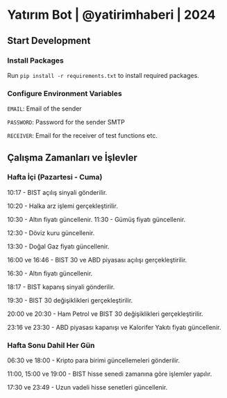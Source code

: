 # Yatırım Bot | @yatirimhaberi | 2024

## Start Development

### Install Packages
Run `pip install -r requirements.txt` to install required packages.

### Configure Environment Variables

`EMAIL`: Email of the sender

`PASSWORD`: Password for the sender SMTP

`RECEIVER`: Email for the receiver of test functions etc.

## Çalışma Zamanları ve İşlevler

### Hafta İçi (Pazartesi - Cuma)

10:17 - BIST açılış sinyali gönderilir.

10:20 - Halka arz işlemi gerçekleştirilir.

10:30 - Altın fiyatı güncellenir.
11:30 - Gümüş fiyatı güncellenir.

12:30 - Döviz kuru güncellenir.

13:30 - Doğal Gaz fiyatı güncellenir.

16:00 ve 16:46 - BIST 30 ve ABD piyasası açılışı gerçekleştirilir.

16:30 - Altın fiyatı güncellenir.

18:17 - BIST kapanış sinyali gönderilir.

19:30 - BIST 30 değişiklikleri gerçekleştirilir.

20:00 ve 20:30 - Ham Petrol ve BIST 30 değişiklikleri gerçekleştirilir.

23:16 ve 23:30 - ABD piyasası kapanışı ve Kalorifer Yakıtı fiyatı güncellenir.

### Hafta Sonu Dahil Her Gün

06:30 ve 18:00 - Kripto para birimi güncellemeleri gönderilir.

11:00, 15:00 ve 19:00 - BIST hisse senedi zamanına göre işlemler yapılır.

17:30 ve 23:49 - Uzun vadeli hisse senetleri güncellenir.
